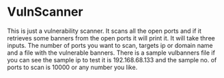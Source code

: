 # VulnScanner

This is just a vulnerability scanner. It scans all the open ports and if it retrieves some banners from the open ports it will print it. It will take three inputs. The number
of ports you want to scan, targets ip or domain name and a file with the vulnerable banners. There is a sample vulbanners file if you can see the sample ip to test it is 
192.168.68.133 and the sample no. of ports to scan is 10000 or any number you like.
